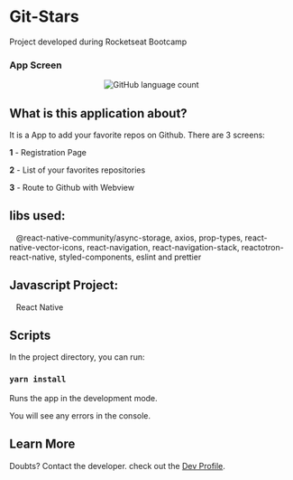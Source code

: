 # Git-Stars

Project developed during Rocketseat Bootcamp

### App Screen

<p align="center">
  <img alt="GitHub language count" src="https://github.com/keepact/Git-Stars-React-Native/blob/master/app-preview.png">
</p>

## What is this application about?

It is a App to add your favorite repos on Github. There are 3 screens: 

<strong>1</strong> - Registration Page 

<strong>2</strong> - List of your favorites repositories

<strong>3</strong> - Route to Github with Webview

## libs used:
  
 @react-native-community/async-storage, axios, prop-types, react-native-vector-icons, react-navigation, react-navigation-stack, reactotron-react-native, styled-components, eslint and prettier
 
## Javascript Project:
 
 React Native

## Scripts

In the project directory, you can run:

### `yarn install`

Runs the app in the development mode.<br />

You will see any errors in the console.

## Learn More

Doubts? Contact the developer. check out the [Dev Profile](https://github.com/keepact).<br />
